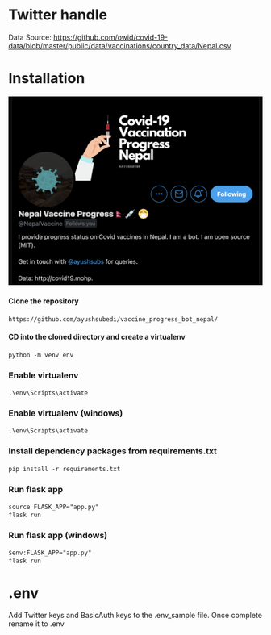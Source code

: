 # Twitter handle

Data Source: https://github.com/owid/covid-19-data/blob/master/public/data/vaccinations/country_data/Nepal.csv


# Installation

![](https://github.com/ayushsubedi/vaccine_progress_bot/blob/main/display.png)

#### Clone the repository

```
https://github.com/ayushsubedi/vaccine_progress_bot_nepal/
```


#### CD into the cloned directory and create a virtualenv

```
python -m venv env
```


### Enable virtualenv

```
.\env\Scripts\activate
```


### Enable virtualenv (windows)

```
.\env\Scripts\activate
```

### Install dependency packages from requirements.txt

```
pip install -r requirements.txt
```

### Run flask app
```
source FLASK_APP="app.py"
flask run
```

### Run flask app (windows)
```
$env:FLASK_APP="app.py"
flask run
```

# .env

Add Twitter keys and BasicAuth keys to the .env_sample file. Once complete rename it to .env
